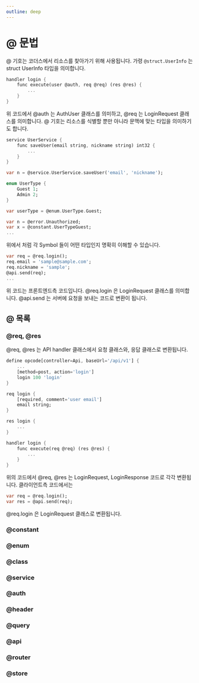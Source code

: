 ```yaml
---
outline: deep
---
```


# @ 문법

@ 기호는 코더스에서 리소스를 찾아가기 위해 사용됩니다. 가령 `@struct.UserInfo` 는 struct UserInfo 타입을 의미합니다.

```dart
handler login {
    func execute(user @auth, req @req) (res @res) {
        ...
    }
}
```
위 코드에서 @auth 는 AuthUser 클래스를 의미하고, @req 는 LoginRequest 클래스를 의미합니다. 
@ 기호는 리소스를 식별할 뿐만 아니라 문맥에 맞는 타입을 의미하기도 합니다.

```dart
service UserService {
    func saveUser(email string, nickname string) int32 {
        ...
    }
}

var n = @service.UserService.saveUser('email', 'nickname');

enum UserType {
    Guest 1;
    Admin 2;
}

var userType = @enum.UserType.Guest;

var n = @error.Unauthorized;
var x = @constant.UserTypeGuest;
...
```

위에서 처럼 각 Symbol 들이 어떤 타입인지 명확히 이해할 수 있습니다.

```dart
var req = @req.login();
req.email = 'sample@sample.com';
req.nickname = 'sample';
@api.send(req);
...
```
위 코드는 프론트엔드측 코드입니다. @req.login 은 LoginRequest 클래스를 의미합니다.
@api.send 는 서버에 요청을 보내는 코드로 변환이 됩니다.

## @ 목록

### @req, @res
@req, @res 는 API handler 클래스에서 요청 클래스와, 응답 클래스로 변환됩니다.
```dart
define opcode[controller=Api, baseUrl='/api/v1'] {
    ...
    [method=post, action='login']
    login 100 'login'
}

req login {
    [required, comment='user email']
    email string;
}

res login {
    ...
}

handler login {
    func execute(req @req) (res @res) {
        ...
    }
}
```
위의 코드에서 @req, @res 는 LoginRequest, LoginResponse 코드로 각각 변환됩니다.
클라이언트측 코드에서는 
```dart
var req = @req.login();
var res = @api.send(req);
```
@req.login 은 LoginRequest 클래스로 변환됩니다.

### @constant
### @enum
### @class
### @service
### @auth
### @header
### @query
### @api
### @router
### @store



